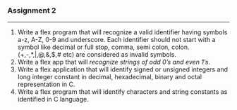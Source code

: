 ### Assignment 2
---

1. Write a flex program that will recognize a valid identifier having symbols a-z, A-Z, 0-9 and underscore. Each identifier should not start with a symbol like decimal or full stop, comma, semi colon, colon. (+,-,*,|,@,&,$,# etc) are considered as invalid symbols.
1. Write a flex app that will _recognize strings of odd 0’s and even 1’s_.
3. Write a flex application that will identify signed or unsigned integers and long integer constant in decimal, hexadecimal, binary and octal representation in C.
4. Write a flex program that will identify characters and string constants as identified in C language.
